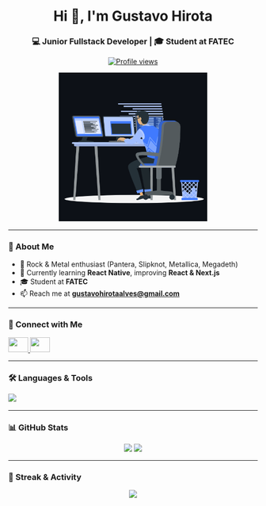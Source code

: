<h1 align="center">Hi 👋, I'm Gustavo Hirota</h1>
<h3 align="center">💻 Junior Fullstack Developer | 🎓 Student at FATEC</h3>

<p align="center">
  <a href="https://github.com/gustavohirota">
    <img src="https://komarev.com/ghpvc/?username=gustavohirota&label=Profile%20views&color=0e75b6&style=flat" alt="Profile views" />
  </a>
</p>

<p align="center">
  <img src="https://github.com/dethstruck/dethstruck/blob/main/animation.gif" alt="animated rock gif" width="300"/>
</p>

---

### 🌟 About Me
- 🎸 Rock & Metal enthusiast (Pantera, Slipknot, Metallica, Megadeth)  
- 🌱 Currently learning **React Native**, improving **React & Next.js**  
- 🎓 Student at **FATEC**  
- 📫 Reach me at **gustavohirotaalves@gmail.com**  

---

### 🤝 Connect with Me
<p align="left">
  <a href="https://www.linkedin.com/in/gustavohirota" target="_blank">
    <img src="https://raw.githubusercontent.com/rahuldkjain/github-profile-readme-generator/master/src/images/icons/Social/linked-in-alt.svg" height="30" width="40" />
  </a>
  <a href="https://www.instagram.com/dethstruck" target="_blank">
    <img src="https://raw.githubusercontent.com/rahuldkjain/github-profile-readme-generator/master/src/images/icons/Social/instagram.svg" height="30" width="40" />
  </a>
</p>

---

### 🛠️ Languages & Tools
<p>
  <img src="https://skillicons.dev/icons?i=html,css,javascript,typescript,react,nextjs,nodejs,python,java,mysql,bootstrap,tailwind,git,figma&theme=dark" />
</p>

---

### 📊 GitHub Stats
<p align="center">
  <img src="https://github-readme-stats.vercel.app/api?username=dethstruck&show_icons=true&theme=tokyonight" height="165" />
  <img src="https://github-readme-stats.vercel.app/api/top-langs/?username=dethstruck&layout=compact&theme=tokyonight" height="165" />
</p>

---

### 🚀 Streak & Activity
<p align="center">
  <img src="https://github-readme-streak-stats.herokuapp.com/?user=dethstruck&theme=tokyonight" height="165" />
</p>
